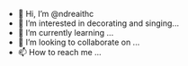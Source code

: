 - 👋 Hi, I’m @ndreaithc
- 👀 I’m interested in decorating and singing...
- 🌱 I’m currently learning  ...
- 💞️ I’m looking to collaborate on ...
- 📫 How to reach me ...

<!---
ndreaithc/ndreaithc is a ✨ special ✨ repository because its `README.md` (this file) appears on your GitHub profile.
You can click the Preview link to take a look at your changes.
--->
